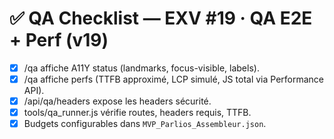 # ✅ QA Checklist — EXV #19 · QA E2E + Perf (v19)

- [x] /qa affiche A11Y status (landmarks, focus-visible, labels).
- [x] /qa affiche perfs (TTFB approximé, LCP simulé, JS total via Performance API).
- [x] /api/qa/headers expose les headers sécurité.
- [x] tools/qa_runner.js vérifie routes, headers requis, TTFB.
- [x] Budgets configurables dans `MVP_Parlios_Assembleur.json`.
